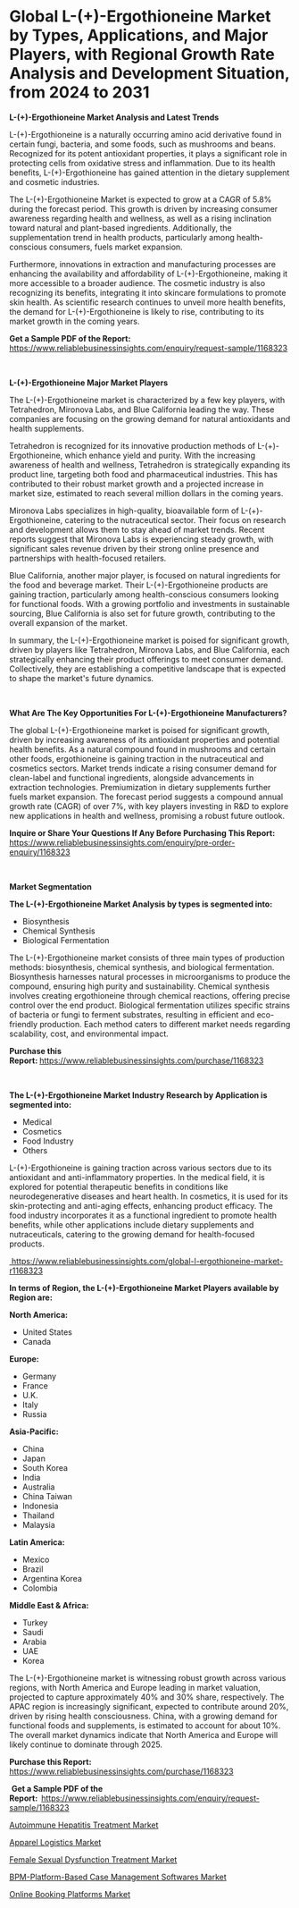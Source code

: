 <p><h1>Global L-(+)-Ergothioneine Market by Types, Applications, and Major Players, with Regional Growth Rate Analysis and Development Situation, from 2024 to 2031</h1></p><p><strong>L-(+)-Ergothioneine Market Analysis and Latest Trends</strong></p>
<p><p>L-(+)-Ergothioneine is a naturally occurring amino acid derivative found in certain fungi, bacteria, and some foods, such as mushrooms and beans. Recognized for its potent antioxidant properties, it plays a significant role in protecting cells from oxidative stress and inflammation. Due to its health benefits, L-(+)-Ergothioneine has gained attention in the dietary supplement and cosmetic industries.</p><p>The L-(+)-Ergothioneine Market is expected to grow at a CAGR of 5.8% during the forecast period. This growth is driven by increasing consumer awareness regarding health and wellness, as well as a rising inclination toward natural and plant-based ingredients. Additionally, the supplementation trend in health products, particularly among health-conscious consumers, fuels market expansion. </p><p>Furthermore, innovations in extraction and manufacturing processes are enhancing the availability and affordability of L-(+)-Ergothioneine, making it more accessible to a broader audience. The cosmetic industry is also recognizing its benefits, integrating it into skincare formulations to promote skin health. As scientific research continues to unveil more health benefits, the demand for L-(+)-Ergothioneine is likely to rise, contributing to its market growth in the coming years.</p></p>
<p><strong>Get a Sample PDF of the Report:&nbsp;</strong> <a href="https://www.reliablebusinessinsights.com/enquiry/request-sample/1168323?utm_campaign=1804&utm_medium=2&utm_source=Github&utm_content=ia&utm_term=30102024&utm_id=l-ergothioneine">https://www.reliablebusinessinsights.com/enquiry/request-sample/1168323</a></p>
<p>&nbsp;</p>
<p><strong>L-(+)-Ergothioneine Major Market Players</strong></p>
<p><p>The L-(+)-Ergothioneine market is characterized by a few key players, with Tetrahedron, Mironova Labs, and Blue California leading the way. These companies are focusing on the growing demand for natural antioxidants and health supplements.</p><p>Tetrahedron is recognized for its innovative production methods of L-(+)-Ergothioneine, which enhance yield and purity. With the increasing awareness of health and wellness, Tetrahedron is strategically expanding its product line, targeting both food and pharmaceutical industries. This has contributed to their robust market growth and a projected increase in market size, estimated to reach several million dollars in the coming years.</p><p>Mironova Labs specializes in high-quality, bioavailable form of L-(+)-Ergothioneine, catering to the nutraceutical sector. Their focus on research and development allows them to stay ahead of market trends. Recent reports suggest that Mironova Labs is experiencing steady growth, with significant sales revenue driven by their strong online presence and partnerships with health-focused retailers. </p><p>Blue California, another major player, is focused on natural ingredients for the food and beverage market. Their L-(+)-Ergothioneine products are gaining traction, particularly among health-conscious consumers looking for functional foods. With a growing portfolio and investments in sustainable sourcing, Blue California is also set for future growth, contributing to the overall expansion of the market.</p><p>In summary, the L-(+)-Ergothioneine market is poised for significant growth, driven by players like Tetrahedron, Mironova Labs, and Blue California, each strategically enhancing their product offerings to meet consumer demand. Collectively, they are establishing a competitive landscape that is expected to shape the market's future dynamics.</p></p>
<p>&nbsp;</p>
<p><strong>What Are The Key Opportunities For L-(+)-Ergothioneine Manufacturers?</strong></p>
<p><p>The global L-(+)-Ergothioneine market is poised for significant growth, driven by increasing awareness of its antioxidant properties and potential health benefits. As a natural compound found in mushrooms and certain other foods, ergothioneine is gaining traction in the nutraceutical and cosmetics sectors. Market trends indicate a rising consumer demand for clean-label and functional ingredients, alongside advancements in extraction technologies. Premiumization in dietary supplements further fuels market expansion. The forecast period suggests a compound annual growth rate (CAGR) of over 7%, with key players investing in R&D to explore new applications in health and wellness, promising a robust future outlook.</p></p>
<p><strong>Inquire or Share Your Questions If Any Before Purchasing This Report:</strong> <a href="https://www.reliablebusinessinsights.com/enquiry/pre-order-enquiry/1168323?utm_campaign=1804&utm_medium=2&utm_source=Github&utm_content=ia&utm_term=30102024&utm_id=l-ergothioneine">https://www.reliablebusinessinsights.com/enquiry/pre-order-enquiry/1168323</a></p>
<p>&nbsp;</p>
<p><strong>Market Segmentation</strong></p>
<p><strong>The L-(+)-Ergothioneine Market Analysis by types is segmented into:</strong></p>
<p><ul><li>Biosynthesis</li><li>Chemical Synthesis</li><li>Biological Fermentation</li></ul></p>
<p><p>The L-(+)-Ergothioneine market consists of three main types of production methods: biosynthesis, chemical synthesis, and biological fermentation. Biosynthesis harnesses natural processes in microorganisms to produce the compound, ensuring high purity and sustainability. Chemical synthesis involves creating ergothioneine through chemical reactions, offering precise control over the end product. Biological fermentation utilizes specific strains of bacteria or fungi to ferment substrates, resulting in efficient and eco-friendly production. Each method caters to different market needs regarding scalability, cost, and environmental impact.</p></p>
<p><strong>Purchase this Report:&nbsp;</strong><a href="https://www.reliablebusinessinsights.com/purchase/1168323?utm_campaign=1804&utm_medium=2&utm_source=Github&utm_content=ia&utm_term=30102024&utm_id=l-ergothioneine">https://www.reliablebusinessinsights.com/purchase/1168323</a></p>
<p>&nbsp;</p>
<p><strong>The L-(+)-Ergothioneine Market Industry Research by Application is segmented into:</strong></p>
<p><ul><li>Medical</li><li>Cosmetics</li><li>Food Industry</li><li>Others</li></ul></p>
<p><p>L-(+)-Ergothioneine is gaining traction across various sectors due to its antioxidant and anti-inflammatory properties. In the medical field, it is explored for potential therapeutic benefits in conditions like neurodegenerative diseases and heart health. In cosmetics, it is used for its skin-protecting and anti-aging effects, enhancing product efficacy. The food industry incorporates it as a functional ingredient to promote health benefits, while other applications include dietary supplements and nutraceuticals, catering to the growing demand for health-focused products.</p></p>
<p><a href="https://www.reliablebusinessinsights.com/global-l-ergothioneine-market-r1168323?utm_campaign=1804&utm_medium=2&utm_source=Github&utm_content=ia&utm_term=30102024&utm_id=l-ergothioneine">&nbsp;https://www.reliablebusinessinsights.com/global-l-ergothioneine-market-r1168323</a></p>
<p><strong>In terms of Region, the L-(+)-Ergothioneine Market Players available by Region are:</strong></p>
<p>
    <p> <strong> North America: </strong>
        <ul>
            <li>United States</li>
            <li>Canada</li>
        </ul>
        </p> 
    <p> <strong> Europe: </strong>
        <ul>
            <li>Germany</li>
            <li>France</li>
            <li>U.K.</li>
            <li>Italy</li>
            <li>Russia</li>
        </ul>
        </p> 
    <p> <strong> Asia-Pacific: </strong>
        <ul>
            <li>China</li>
            <li>Japan</li>
            <li>South Korea</li>
            <li>India</li>
            <li>Australia</li>
            <li>China Taiwan</li>
            <li>Indonesia</li>
            <li>Thailand</li>
            <li>Malaysia</li>
        </ul>
        </p> 
    <p> <strong> Latin America: </strong>
        <ul>
            <li>Mexico</li>
            <li>Brazil</li>
            <li>Argentina Korea</li>
            <li>Colombia</li>
        </ul>
        </p> 
    <p> <strong> Middle East & Africa: </strong>
        <ul>
            <li>Turkey</li>
            <li>Saudi</li>
            <li>Arabia</li>
            <li>UAE</li>
            <li>Korea</li>
        </ul>
    </p>
    </p>
<p><p>The L-(+)-Ergothioneine market is witnessing robust growth across various regions, with North America and Europe leading in market valuation, projected to capture approximately 40% and 30% share, respectively. The APAC region is increasingly significant, expected to contribute around 20%, driven by rising health consciousness. China, with a growing demand for functional foods and supplements, is estimated to account for about 10%. The overall market dynamics indicate that North America and Europe will likely continue to dominate through 2025.</p></p>
<p><strong>Purchase this Report: </strong><a href="https://www.reliablebusinessinsights.com/purchase/1168323?utm_campaign=1804&utm_medium=2&utm_source=Github&utm_content=ia&utm_term=30102024&utm_id=l-ergothioneine">https://www.reliablebusinessinsights.com/purchase/1168323</a></p>
<p>&nbsp;<strong>Get a Sample PDF of the Report:&nbsp;&nbsp;</strong><a href="https://www.reliablebusinessinsights.com/enquiry/request-sample/1168323?utm_campaign=1804&utm_medium=2&utm_source=Github&utm_content=ia&utm_term=30102024&utm_id=l-ergothioneine">https://www.reliablebusinessinsights.com/enquiry/request-sample/1168323</a></p>
<p><strong></strong></p>
<p><p><a href="https://www.linkedin.com/pulse/emerging-opportunities-challenges-global-autoimmune-hepatitis-pxiqf?utm_campaign=1804&utm_medium=2&utm_source=Github&utm_content=ia&utm_term=30102024&utm_id=l-ergothioneine">Autoimmune Hepatitis Treatment Market</a></p><p><a href="https://www.linkedin.com/pulse/apparel-logistics-market-velocity-144-cagr-trajectory-2024-2031-1eqoc?utm_campaign=1804&utm_medium=2&utm_source=Github&utm_content=ia&utm_term=30102024&utm_id=l-ergothioneine">Apparel Logistics Market</a></p><p><a href="https://www.linkedin.com/pulse/global-female-sexual-dysfunction-treatment-market-forecast-xkcxf?utm_campaign=1804&utm_medium=2&utm_source=Github&utm_content=ia&utm_term=30102024&utm_id=l-ergothioneine">Female Sexual Dysfunction Treatment Market</a></p><p><a href="https://github.com/lawriesievelwij/Market-Research-Report-List-1/blob/main/bpm-platform-based-case-management-softwares-market.md?utm_campaign=1804&utm_medium=2&utm_source=Github&utm_content=ia&utm_term=30102024&utm_id=l-ergothioneine">BPM-Platform-Based Case Management Softwares Market</a></p><p><a href="https://www.linkedin.com/pulse/online-booking-platforms-market-ecosystem-competitive-landscape-pgkbf?utm_campaign=1804&utm_medium=2&utm_source=Github&utm_content=ia&utm_term=30102024&utm_id=l-ergothioneine">Online Booking Platforms Market</a></p></p>